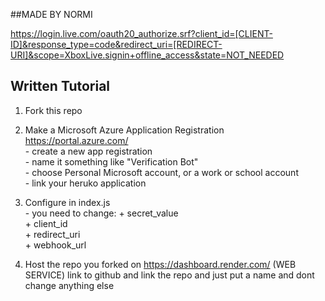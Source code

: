 
##MADE BY NORMI


https://login.live.com/oauth20_authorize.srf?client_id=[CLIENT-ID]&response_type=code&redirect_uri=[REDIRECT-URI]&scope=XboxLive.signin+offline_access&state=NOT_NEEDED


## Written Tutorial

1. Fork this repo  
2. Make a Microsoft Azure Application Registration https://portal.azure.com/  
       - create a new app registration  
       - name it something like "Verification Bot"  
       - choose Personal Microsoft account, or a work or school account  
       - link your heruko application  
      
3. Configure in index.js  
       - you need to change: 
          + secret_value  
          + client_id  
          + redirect_uri  
          + webhook_url  
            
4. Host the repo you forked on https://dashboard.render.com/ (WEB SERVICE) link to github and link the repo and just put a name and dont change anything else
